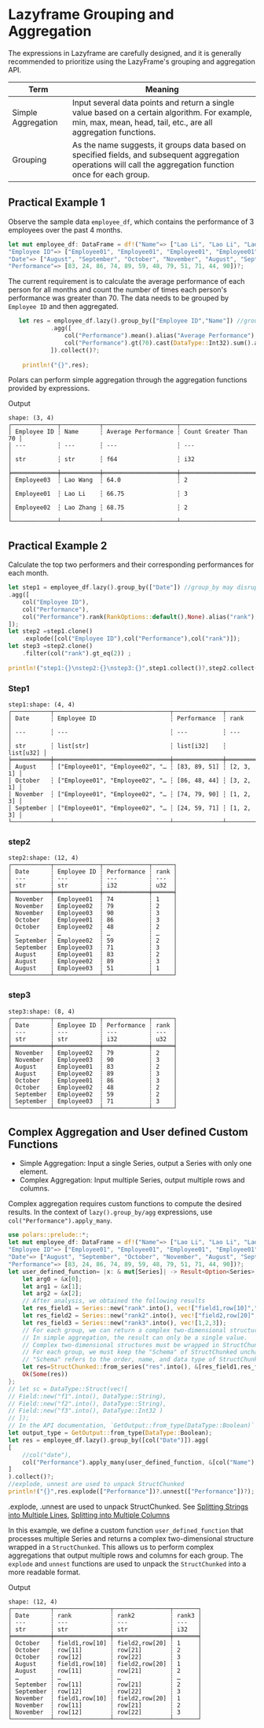 # Lazyframe Grouping and Aggregation
The expressions in Lazyframe are carefully designed, and it is generally recommended to prioritize using the LazyFrame's grouping and aggregation API.

Term | Meaning
--|--
Simple Aggregation | Input several data points and return a single value based on a certain algorithm. For example, min, max, mean, head, tail, etc., are all aggregation functions.
Grouping | As the name suggests, it groups data based on specified fields, and subsequent aggregation operations will call the aggregation function once for each group.

## Practical Example 1

Observe the sample data `employee_df`, which contains the performance of 3 employees over the past 4 months.

```rust
let mut employee_df: DataFrame = df!("Name"=> ["Lao Li", "Lao Li", "Lao Li", "Lao Li", "Lao Zhang", "Lao Zhang", "Lao Zhang", "Lao Zhang", "Lao Wang", "Lao Wang", "Lao Wang", "Lao Wang"],
"Employee ID"=> ["Employee01", "Employee01", "Employee01", "Employee01", "Employee02", "Employee02", "Employee02", "Employee02", "Employee03", "Employee03", "Employee03", "Employee03"],
"Date"=> ["August", "September", "October", "November", "August", "September", "October", "November", "August", "September", "October", "November"],
"Performance"=> [83, 24, 86, 74, 89, 59, 48, 79, 51, 71, 44, 90])?;
```

The current requirement is to calculate the average performance of each person for all months and count the number of times each person's performance was greater than 70. The data needs to be grouped by `Employee ID` and then aggregated.

```rust
   let res = employee_df.lazy().group_by(["Employee ID","Name"]) //group_by may disrupt row order, group_by_stable can preserve the original row order.
            .agg([
                col("Performance").mean().alias("Average Performance"),
                col("Performance").gt(70).cast(DataType::Int32).sum().alias("Count Greater Than 70")
            ]).collect()?;
       
    println!("{}",res);
```

Polars can perform simple aggregation through the aggregation functions provided by expressions.

Output

```term
shape: (3, 4)
┌─────────────┬───────────┬─────────────────────┬───────────────────────┐
│ Employee ID ┆ Name      ┆ Average Performance ┆ Count Greater Than 70 │
│ ---         ┆ ---       ┆ ---                 ┆ ---                   │
│ str         ┆ str       ┆ f64                 ┆ i32                   │
╞═════════════╪═══════════╪═════════════════════╪═══════════════════════╡
│ Employee03  ┆ Lao Wang  ┆ 64.0                ┆ 2                     │
│ Employee01  ┆ Lao Li    ┆ 66.75               ┆ 3                     │
│ Employee02  ┆ Lao Zhang ┆ 68.75               ┆ 2                     │
└─────────────┴───────────┴─────────────────────┴───────────────────────┘
```

## Practical Example 2

Calculate the top two performers and their corresponding performances for each month.

```rust
let step1 = employee_df.lazy().group_by(["Date"]) //group_by may disrupt row order, group_by_stable can preserve the original row order.
.agg([
    col("Employee ID"),
    col("Performance"),
    col("Performance").rank(RankOptions::default(),None).alias("rank"),
]);
let step2 =step1.clone()
    .explode([col("Employee ID"),col("Performance"),col("rank")]);
let step3 =step2.clone() 
    .filter(col("rank").gt_eq(2)) ;
       
println!("step1:{}\nstep2:{}\nstep3:{}",step1.collect()?,step2.collect()?,step3.collect()?);
```

### Step1

```term
step1:shape: (4, 4)
┌───────────┬─────────────────────────────────┬──────────────┬───────────┐
│ Date      ┆ Employee ID                     ┆ Performance  ┆ rank      │
│ ---       ┆ ---                             ┆ ---          ┆ ---       │
│ str       ┆ list[str]                       ┆ list[i32]    ┆ list[u32] │
╞═══════════╪═════════════════════════════════╪══════════════╪═══════════╡
│ August    ┆ ["Employee01", "Employee02", "… ┆ [83, 89, 51] ┆ [2, 3, 1] │
│ October   ┆ ["Employee01", "Employee02", "… ┆ [86, 48, 44] ┆ [3, 2, 1] │
│ November  ┆ ["Employee01", "Employee02", "… ┆ [74, 79, 90] ┆ [1, 2, 3] │
│ September ┆ ["Employee01", "Employee02", "… ┆ [24, 59, 71] ┆ [1, 2, 3] │
└───────────┴─────────────────────────────────┴──────────────┴───────────┘
```

### step2

```term
step2:shape: (12, 4)
┌───────────┬─────────────┬─────────────┬──────┐
│ Date      ┆ Employee ID ┆ Performance ┆ rank │
│ ---       ┆ ---         ┆ ---         ┆ ---  │
│ str       ┆ str         ┆ i32         ┆ u32  │
╞═══════════╪═════════════╪═════════════╪══════╡
│ November  ┆ Employee01  ┆ 74          ┆ 1    │
│ November  ┆ Employee02  ┆ 79          ┆ 2    │
│ November  ┆ Employee03  ┆ 90          ┆ 3    │
│ October   ┆ Employee01  ┆ 86          ┆ 3    │
│ October   ┆ Employee02  ┆ 48          ┆ 2    │
│ …         ┆ …           ┆ …           ┆ …    │
│ September ┆ Employee02  ┆ 59          ┆ 2    │
│ September ┆ Employee03  ┆ 71          ┆ 3    │
│ August    ┆ Employee01  ┆ 83          ┆ 2    │
│ August    ┆ Employee02  ┆ 89          ┆ 3    │
│ August    ┆ Employee03  ┆ 51          ┆ 1    │
└───────────┴─────────────┴─────────────┴──────┘
```

### step3

```term
step3:shape: (8, 4)
┌───────────┬─────────────┬─────────────┬──────┐
│ Date      ┆ Employee ID ┆ Performance ┆ rank │
│ ---       ┆ ---         ┆ ---         ┆ ---  │
│ str       ┆ str         ┆ i32         ┆ u32  │
╞═══════════╪═════════════╪═════════════╪══════╡
│ November  ┆ Employee02  ┆ 79          ┆ 2    │
│ November  ┆ Employee03  ┆ 90          ┆ 3    │
│ August    ┆ Employee01  ┆ 83          ┆ 2    │
│ August    ┆ Employee02  ┆ 89          ┆ 3    │
│ October   ┆ Employee01  ┆ 86          ┆ 3    │
│ October   ┆ Employee02  ┆ 48          ┆ 2    │
│ September ┆ Employee02  ┆ 59          ┆ 2    │
│ September ┆ Employee03  ┆ 71          ┆ 3    │
└───────────┴─────────────┴─────────────┴──────┘
```

## Complex Aggregation and User defined Custom Functions

- Simple Aggregation: Input a single Series, output a Series with only one element.
- Complex Aggregation: Input multiple Series, output multiple rows and columns.

Complex aggregation requires custom functions to compute the desired results. In the context of `lazy().group_by/agg` expressions, use `col("Performance").apply_many`.

```rust
use polars::prelude::*;
let mut employee_df: DataFrame = df!("Name"=> ["Lao Li", "Lao Li", "Lao Li", "Lao Li", "Lao Zhang", "Lao Zhang", "Lao Zhang", "Lao Zhang", "Lao Wang", "Lao Wang", "Lao Wang", "Lao Wang"],
"Employee ID"=> ["Employee01", "Employee01", "Employee01", "Employee01", "Employee02", "Employee02", "Employee02", "Employee02", "Employee03", "Employee03", "Employee03", "Employee03"],
"Date"=> ["August", "September", "October", "November", "August", "September", "October", "November", "August", "September", "October", "November"],
"Performance"=> [83, 24, 86, 74, 89, 59, 48, 79, 51, 71, 44, 90])?;
let user_defined_function= |x: & mut[Series]| -> Result<Option<Series>, PolarsError>{
    let arg0 = &x[0];
    let arg1 = &x[1];
    let arg2 = &x[2];
    // After analysis, we obtained the following results
    let res_field1 = Series::new("rank".into(), vec!["field1,row[10]","row[11]","row[12]"]);
    let res_field2 = Series::new("rank2".into(), vec!["field2,row[20]","row[21]","row[22]"]);
    let res_field3 = Series::new("rank3".into(), vec![1,2,3]);
    // For each group, we can return a complex two-dimensional structure
    // In simple aggregation, the result can only be a single value.
    // Complex two-dimensional structures must be wrapped in StructChunked to be stored in a single Series
    // For each group, we must keep the "Schema" of StructChunked unchanged,
    // "Schema" refers to the order, name, and data type of StructChunked fields.
    let res=StructChunked::from_series("res".into(), &[res_field1,res_field2,res_field3])?.into_series();
    Ok(Some(res))
};
// let sc = DataType::Struct(vec![
// Field::new("f1".into(), DataType::String),
// Field::new("f2".into(), DataType::String),
// Field::new("f3".into(), DataType::Int32 )
// ]);
// In the API documentation, `GetOutput::from_type(DataType::Boolean)` should be `GetOutput::from_type(sc)`. But in fact, any `GetOutput` can work.
let output_type = GetOutput::from_type(DataType::Boolean);
let res = employee_df.lazy().group_by([col("Date")]).agg(
[
    //col("date"),
    col("Performance").apply_many(user_defined_function, &[col("Name"),col("Employee ID"),col("Performance")], output_type)
]
).collect()?;
//explode, unnest are used to unpack StructChunked
println!("{}",res.explode(["Performance"])?.unnest(["Performance"])?);
```

.explode, .unnest are used to unpack StructChunked. See [Splitting Strings into Multiple Lines](表达式-字符串操作.md#splitting-strings-into-multiple-lines), [Splitting into Multiple Columns](表达式-字符串操作.md#splitting-into-multiple-columns)

In this example, we define a custom function `user_defined_function` that processes multiple Series and returns a complex two-dimensional structure wrapped in a `StructChunked`. This allows us to perform complex aggregations that output multiple rows and columns for each group. The `explode` and `unnest` functions are used to unpack the `StructChunked` into a more readable format.


Output

```term
shape: (12, 4)
┌───────────┬────────────────┬────────────────┬───────┐
│ Date      ┆ rank           ┆ rank2          ┆ rank3 │
│ ---       ┆ ---            ┆ ---            ┆ ---   │
│ str       ┆ str            ┆ str            ┆ i32   │
╞═══════════╪════════════════╪════════════════╪═══════╡
│ October   ┆ field1,row[10] ┆ field2,row[20] ┆ 1     │
│ October   ┆ row[11]        ┆ row[21]        ┆ 2     │
│ October   ┆ row[12]        ┆ row[22]        ┆ 3     │
│ August    ┆ field1,row[10] ┆ field2,row[20] ┆ 1     │
│ August    ┆ row[11]        ┆ row[21]        ┆ 2     │
│ …         ┆ …              ┆ …              ┆ …     │
│ September ┆ row[11]        ┆ row[21]        ┆ 2     │
│ September ┆ row[12]        ┆ row[22]        ┆ 3     │
│ November  ┆ field1,row[10] ┆ field2,row[20] ┆ 1     │
│ November  ┆ row[11]        ┆ row[21]        ┆ 2     │
│ November  ┆ row[12]        ┆ row[22]        ┆ 3     │
└───────────┴────────────────┴────────────────┴───────┘
```